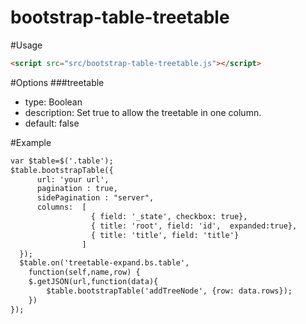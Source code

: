 # bootstrap-table-treetable


#Usage
```html
<script src="src/bootstrap-table-treetable.js"></script>
```

#Options
###treetable
* type: Boolean
* description: Set true to allow the treetable in one column.
* default:  false 



#Example
```html
var $table=$('.table');
$table.bootstrapTable({ 
      url: 'your url', 
      pagination : true,
      sidePagination : "server",
      columns:  [ 
                  { field: '_state', checkbox: true}, 
                  { title: 'root', field: 'id',  expanded:true}, 
                  { title: 'title', field: 'title'}  
                ] 
  }); 
  $table.on('treetable-expand.bs.table', 
    function(self,name,row) {
	$.getJSON(url,function(data){
		$table.bootstrapTable('addTreeNode', {row: data.rows}); 
	})
});

```

